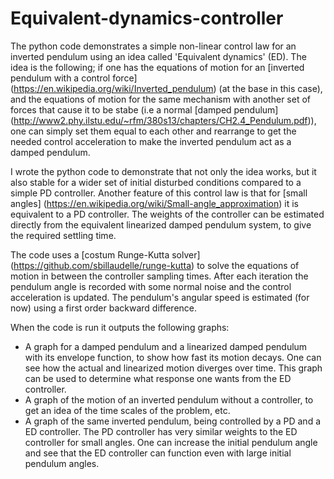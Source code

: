 # Equivalent-dynamics-controller
The python code demonstrates a simple non-linear control law for an inverted pendulum using an idea called 'Equivalent dynamics' (ED). The idea is the following; if one has the equations of motion for an [inverted pendulum with a control force] (https://en.wikipedia.org/wiki/Inverted_pendulum) (at the base in this case), and the equations of motion for the same mechanism with another set of forces that cause it to be stabe (i.e a normal [damped pendulum] (http://www2.phy.ilstu.edu/~rfm/380s13/chapters/CH2.4_Pendulum.pdf)), one can simply set them equal to each other and rearrange to get the needed control acceleration to make the inverted pendulum act as a damped pendulum.

I wrote the python code to demonstrate that not only the idea works, but it also stable for a wider set of initial disturbed conditions compared to a simple PD controller. Another feature of this control law is that for [small angles] (https://en.wikipedia.org/wiki/Small-angle_approximation) it is equivalent to a PD controller. The weights of the controller can be estimated directly from the equivalent linearized damped pendulum system, to give the required settling time.

The code uses a [costum Runge-Kutta solver] (https://github.com/sbillaudelle/runge-kutta) to solve the equations of motion in between the controller sampling times. After each iteration the pendulum angle is recorded with some normal noise and the control acceleration is updated. The pendulum's angular speed is estimated (for now) using a first order backward difference.

When the code is run it outputs the following graphs:
* A graph for a damped pendulum and a linearized damped pendulum with its envelope function, to show how fast its motion decays. One can see how the actual and linearized motion diverges over time. This graph can be used to determine what response one wants from the ED controller.
* A graph of the motion of an inverted pendulum without a controller, to get an idea of the time scales of the problem, etc.
* A graph of the same inverted pendulum, being controlled by a PD and a ED controller. The PD controller has very similar weights to the ED controller for small angles. One can increase the initial pendulum angle and see that the ED controller can function even with large initial pendulum angles.
